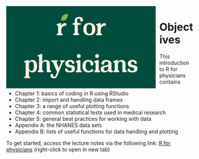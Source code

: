 <span style="float: left; margin-right: 10px;">
  <img src="docs/logo.png" alt="Logo" width="400">
</span>

# Objectives

This introduction to R for physicians contains

-   Chapter 1: basics of coding in R using RStudio
-   Chapter 2: import and handling data frames
-   Chapter 3: a range of useful plotting functions
-   Chapter 4: common statistical tests used in medical research
-   Chapter 5: general best practices for working with data
-   Appendix A: the NHANES data sets
-   Appendix B: lists of useful functions for data handling and plotting

To get started, access the lecture notes via the following link: [R for physicians](https://clairemargaux.github.io/rforphysicians/) (right-click to open in new tab)